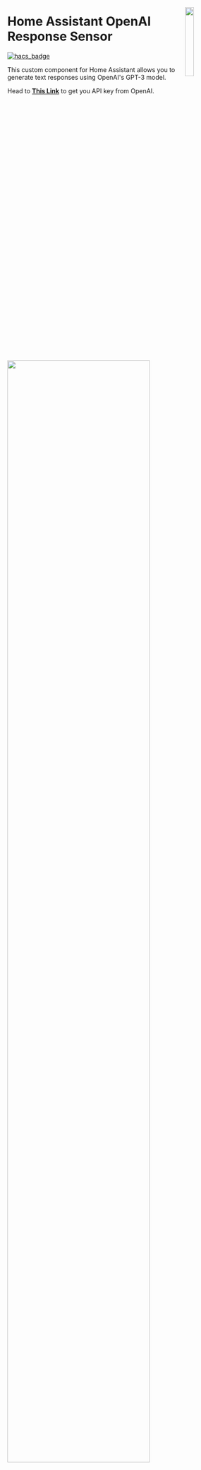 <img src="https://github.com/Hassassistant/openai_response/blob/main/misc/ChatGPT_image.PNG?raw=true"
     width="20%"
     align="right"
     style="float: right; margin: 10px 0px 20px 20px;" />

# Home Assistant OpenAI Response Sensor

[![hacs_badge](https://img.shields.io/badge/HACS-Default-orange.svg)](https://github.com/custom-components/hacs)

This custom component for Home Assistant allows you to generate text responses using OpenAI's GPT-3 model.

Head to **[This Link](https://platform.openai.com/account/api-keys)** to get you API key from OpenAI. 

<img src="https://raw.githubusercontent.com/Hassassistant/openai_response/main/misc/Capture1.jpg"
     width="80%" />



## Installation
**1.** Copy the **openai_response** folder to your Home Assistant's custom_components directory. If you don't have a **custom_components** directory, create one in the same directory as your **configuration.yaml** file.

**2.** Add the following lines to your Home Assistant **configuration.yaml** file:

```yaml
sensor:
  - platform: openai_response
    api_key: YOUR_OPENAI_API_KEY
    model: "gpt-3.5-turbo" # Optional, defaults to "gpt-3.5-turbo"
    name: "hassio_openai_response" # Optional, defaults to "hassio_openai_response"
    mood: "You are a helpful assistant" #  Optional, defaults to "You are a helpful assistant"
```
Replace **YOUR_OPENAI_API_KEY** with your actual OpenAI API key.

**3.** Restart Home Assistant.

## Usage
Create an **input_text.gpt_input** entity in Home Assistant to serve as the input for the GPT-3 model. Add the following lines to your configuration.yaml file:

```yaml
input_text:
  gpt_input:
    name: GPT-3 Input
```
Note you can also create this input_text via the device helpers page!

If you are creating via YAML, you will need to restart again to activate the new entity,

To generate a response from GPT-3, update the **input_text.gpt_input** entity with the text you want to send to the model. The generated response will be available as an attribute of the **sensor.hassio_openai_response** entity.

## Example
To display the GPT-3 input and response in your Home Assistant frontend, add the following to your **ui-lovelace.yaml** file or create a card in the Lovelace UI:

```yaml
type: grid
square: false
columns: 1
cards:
  - type: entities
    entities:
      - entity: input_text.gpt_input
  - type: markdown
    content: '{{ state_attr(''sensor.hassio_openai_response'', ''response_text'') }}'
    title: ChatGPT Response
```
Now you can type your text in the GPT-3 Input field, and the generated response will be displayed in the response card.

<img src="https://github.com/Hassassistant/openai_response/blob/main/misc/Card.PNG"
     width="50%" />

## License
This project is licensed under the MIT License - see the **[LICENSE](https://chat.openai.com/LICENSE)** file for details.

**Disclaimer:** This project is not affiliated with or endorsed by OpenAI. Use the GPT-3 API at your own risk, and be aware of the API usage costs associated with the OpenAI API.
